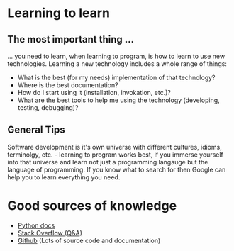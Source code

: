 # Learning to learn

## The most important thing ...

... you need to learn, when learning to program, is how to learn to use new technologies. Learning a new technology includes a whole range of things:

* What is the best (for my needs) implementation of that technology?
* Where is the best documentation?
* How do I start using it (installation, invokation, etc.)?
* What are the best tools to help me using the technology (developing, testing, debugging)?

## General Tips

Software development is it's own universe with different cultures, idioms, terminolgy, etc. - learning to program works best, if you immerse yourself into that universe and learn not just a programming langauge but the language of programming. If you know what to search for then Google can help you to learn everything you need.

# Good sources of knowledge

* [Python docs](https://www.python.org/doc/)
* [Stack Overflow (Q&A)](http://stackoverflow.com/questions/tagged/python)
* [Github](http://github.com) (Lots of source code and documentation)
